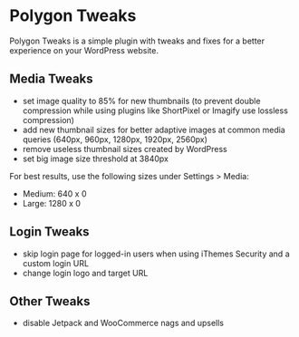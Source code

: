 # Polygon Tweaks

Polygon Tweaks is a simple plugin with tweaks and fixes for a better experience on your WordPress website.

## Media Tweaks

- set image quality to 85% for new thumbnails (to prevent double compression while using plugins like ShortPixel or Imagify use lossless compression)
- add new thumbnail sizes for better adaptive images at common media queries (640px, 960px, 1280px, 1920px, 2560px)
- remove useless thumbnail sizes created by WordPress
- set big image size threshold at 3840px

For best results, use the following sizes under Settings > Media:
- Medium: 640 x 0
- Large: 1280 x 0

## Login Tweaks

- skip login page for logged-in users when using iThemes Security and a custom login URL
- change login logo and target URL

## Other Tweaks

- disable Jetpack and WooCommerce nags and upsells
